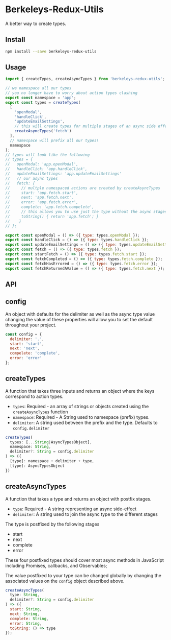 # Berkeleys-Redux-Utils

A better way to create types.


## Install

```bash
npm install --save berkeleys-redux-utils
```

## Usage

```jsx
import { createTypes, createAsyncTypes } from 'berkeleys-redux-utils';

// we namespace all our types
// you no longer have to worry about action types clashing
export const namespace = 'app';
export const types = createTypes(
  [
    'openModal',
    'handleClick',
    'updateEmailSettings',
    // this will create types for multiple stages of an async side effect
    createAsyncTypes('fetch')
  ],
  // namespace will prefix all our types!
  namespace
);
// types will look like the following
// types = {
//   openModal: 'app.openModal',
//   handleClick: 'app.handleClick',
//   updateEmailSettings: 'app.updateEmailSettings'
//   // our async types
//   fetch: {
//     // multple namespaced actions are created by createAsyncTypes
//     start: 'app.fetch.start',
//     next: 'app.fetch.next',
//     error: 'app.fetch.error',
//     complete: 'app.fetch.compelete',
//     // this allows you to use just the type without the async stages
//     toString() { return 'app.fetch'; }
//    }
// };

export const openModal = () => ({ type: types.openModal });
export const handleClick = () => ({ type: types.handleClick });
export const updateEmailSettings = () => ({ type: types.updateEmailSettings });
export const fetch = () => ({ type: types.fetch });
export const startFetch = () => ({ type: types.fetch.start });
export const fetchCompleted = () => ({ type: types.fetch.complete });
export const fetchHasErrored = () => ({ type: types.fetch.error });
export const fetchReturnedAValue = () => ({ type: types.fetch.next });
```


## API


## config

An object with defaults for the delimiter as well as the async type value
changing the value of these properties will allow you to set the default
throughout your project.

```js
const config = {
  delimiter: '.',
  start: 'start',
  next: 'next',
  compelete: 'complete',
  error: 'error'
};
```

## createTypes

A function that takes three inputs and returns an object where the keys
correspond to action types.

* `types`: Required - an array of strings or objects created using the `createAsyncTypes`
  function
* `namespace`: Required - A String used to namespace (prefix) types.
* `delimiter`: A string used between the prefix and the type. Defaults to
  `config.delimiter`

```js
createTypes(
  types: [...String|AsyncTypesObject],
  namespace: String,
  delimiter?: String = config.delimiter
) => ({
  [type]: namespace + delimiter + type,
  [type]: AsyncTypesObject
})
```

## createAsyncTypes

A function that takes a type and returns an object with postfix stages.

* `type`: Required - A string representing an async side-effect
* `delimiter`: A string used to join the async type to the different stages

The type is postfixed by the following stages

* start
* next
* complete
* error

These four postfixed types should cover most async methods in JavaScript
including Promises, callbacks, and Observables;

The value postfixed to your type can be changed globally by changing the associated values on the
`config` object described above.

```js
createAsyncTypes(
  type: String,
  delimiter?: String = config.delimiter
) => ({
  start: String,
  next: String,
  complete: String,
  error: String,
  toString: () => type
});
```
